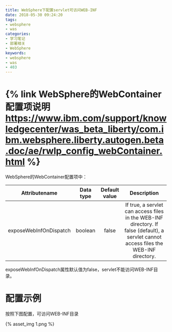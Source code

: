 ```yaml
---
title: WebSphere下配置servlet可访问WEB-INF
date: 2018-05-30 09:24:20
tags:
- websphere
- was
categories:
- 学习笔记
- 部署相关
- WebSphere
keywords:
- websphere
- was
- 403
---
```


# {% link WebSphere的WebContainer配置项说明 https://www.ibm.com/support/knowledgecenter/was_beta_liberty/com.ibm.websphere.liberty.autogen.beta.doc/ae/rwlp_config_webContainer.html %}

WebSphere的WebContainer配置项中：

| Attributename          | Data type | Default value | Description                                                                                                                            |
| :--------------------: | :-------: | :-----------: | :------------------------------------------------------------------------------------------------------------------------------------: |
| exposeWebInfOnDispatch | boolean   | false         | If true, a servlet can access files in the WEB-INF directory. If false (default), a servlet cannot access files the WEB-INF directory. |

exposeWebInfOnDispatch属性默认值为false，servlet不能访问WEB-INF目录。

# 配置示例

按照下图配置，可访问WEB-INF目录
<!-- more -->
{% asset_img 1.png %}
